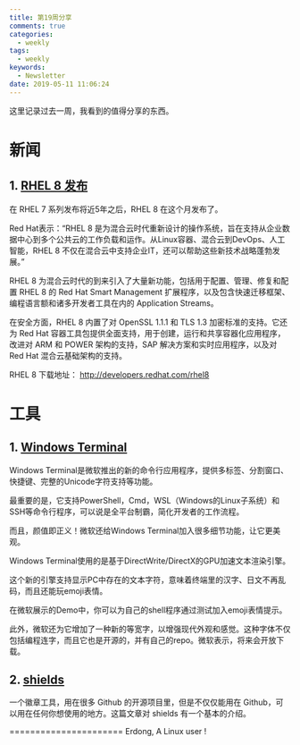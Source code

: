 ```yaml
---
title: 第19周分享
comments: true
categories:
  - weekly
tags:
  - weekly
keywords:
  - Newsletter
date: 2019-05-11 11:06:24
---
```



这里记录过去一周，我看到的值得分享的东西。
<!--more-->

# 新闻

## 1. [RHEL 8 发布](https://developers.redhat.com/blog/2019/05/07/red-hat-enterprise-linux-8-now-generally-available/)

在 RHEL 7 系列发布将近5年之后，RHEL 8 在这个月发布了。

Red Hat表示：“RHEL 8 是为混合云时代重新设计的操作系统，旨在支持从企业数据中心到多个公共云的工作负载和运作。从Linux容器、混合云到DevOps、人工智能，RHEL 8 不仅在混合云中支持企业IT，还可以帮助这些新技术战略蓬勃发展。”

RHEL 8 为混合云时代的到来引入了大量新功能，包括用于配置、管理、修复和配置 RHEL 8 的 Red Hat Smart Management 扩展程序，以及包含快速迁移框架、编程语言额和诸多开发者工具在内的 Application Streams。


在安全方面，RHEL 8 内置了对 OpenSSL 1.1.1 和 TLS 1.3 加密标准的支持。它还为 Red Hat 容器工具包提供全面支持，用于创建，运行和共享容器化应用程序，改进对 ARM 和 POWER 架构的支持，SAP 解决方案和实时应用程序，以及对 Red Hat 混合云基础架构的支持。

RHEL 8  下载地址： http://developers.redhat.com/rhel8 

# 工具

## 1. [Windows Terminal](https://github.com/microsoft/Terminal)

Windows Terminal是微软推出的新的命令行应用程序，提供多标签、分割窗口、快捷键、完整的Unicode字符支持等功能。

最重要的是，它支持PowerShell，Cmd，WSL（Windows的Linux子系统）和SSH等命令行程序，可以说是全平台制霸，简化开发者的工作流程。

而且，颜值即正义！微软还给Windows Terminal加入很多细节功能，让它更美观。

Windows Terminal使用的是基于DirectWrite/DirectX的GPU加速文本渲染引擎。

这个新的引擎支持显示PC中存在的文本字符，意味着终端里的汉字、日文不再乱码，而且还能玩emoji表情。

在微软展示的Demo中，你可以为自己的shell程序通过测试加入emoji表情提示。

此外，微软还为它增加了一种新的等宽字，以增强现代外观和感觉。这种字体不仅包括编程连字，而且它也是开源的，并有自己的repo。微软表示，将来会开放下载。

## 2. [shields](https://shields.io)

一个徽章工具，用在很多 Github 的开源项目里，但是不仅仅能用在 Github，可以用在任何你想使用的地方。这篇文章对 shields 有一个基本的介绍。




======================
Erdong, A Linux user !
